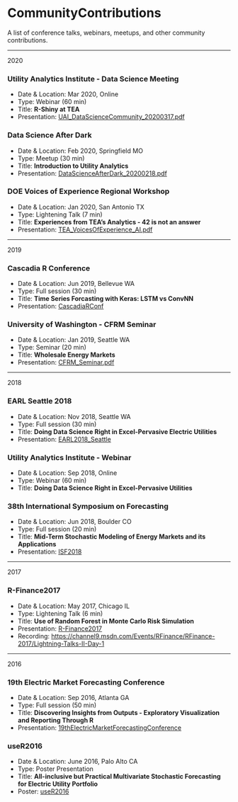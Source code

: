 # CommunityContributions
A list of conference talks, webinars, meetups, and other community contributions. 

***
2020

### Utility Analytics Institute - Data Science Meeting
- Date & Location: Mar 2020, Online
- Type: Webinar (60 min)
- Title: __R-Shiny at TEA__
- Presentation: [UAI_DataScienceCommunity_20200317.pdf](2020/UAI_DataScienceCommunity_20200317.pdf)

### Data Science After Dark
- Date & Location: Feb 2020, Springfield MO
- Type: Meetup (30 min)
- Title: __Introduction to Utility Analytics__
- Presentation: [DataScienceAfterDark_20200218.pdf](2020/DataScienceAfterDark_20200218.pdf)

### DOE Voices of Experience Regional Workshop
- Date & Location: Jan 2020, San Antonio TX
- Type: Lightening Talk (7 min)
- Title: __Experiences from TEA’s Analytics - 42 is not an answer__
- Presentation: [TEA_VoicesOfExperience_AI.pdf](2020/TEA_VoicesOfExperience_AI.pdf2020/TEA_VoicesOfExperience_AI.pdf)

***
2019

### Cascadia R Conference
- Date & Location: Jun 2019, Bellevue WA
- Type: Full session (30 min)
- Title: __Time Series Forcasting with Keras: LSTM vs ConvNN__
- Presentation: [CascadiaRConf](../../../CascadiaRConf)

### University of Washington - CFRM Seminar
- Date & Location: Jan 2019, Seattle WA
- Type: Seminar (20 min)
- Title: __Wholesale Energy Markets__
- Presentation: [CFRM_Seminar.pdf](2019/CFRM_Seminar.pdf)

***
2018

### EARL Seattle 2018
- Date & Location: Nov 2018, Seattle WA
- Type: Full session (30 min)
- Title: __Doing Data Science Right in Excel-Pervasive Electric Utilities__
- Presentation: [EARL2018_Seattle](../../../EARL2018_Seattle)

### Utility Analytics Institute - Webinar
- Date & Location: Sep 2018, Online
- Type: Webinar (60 min)
- Title: __Doing Data Science Right in Excel-Pervasive Utilities__

### 38th International Symposium on Forecasting
- Date & Location: Jun 2018, Boulder CO
- Type: Full session (20 min)
- Title: __Mid-Term Stochastic Modeling of Energy Markets and its Applications__
- Presentation: [ISF2018](../../../ISF2018)

***
2017

### R-Finance2017
- Date & Location: May 2017, Chicago IL
- Type: Lightening Talk (6 min)
- Title: __Use of Random Forest in Monte Carlo Risk Simulation__
- Presentation: [R-Finance2017](../../../R-Finance2017)
- Recording: https://channel9.msdn.com/Events/RFinance/RFinance-2017/Lightning-Talks-II-Day-1

***
2016

### 19th Electric Market Forecasting Conference
- Date & Location: Sep 2016, Atlanta GA
- Type: Full session (50 min)
- Title: __Discovering Insights from Outputs - Exploratory Visualization and Reporting Through R__
- Presentation: [19thElectricMarketForecastingConference](../../../19thElectricMarketForecastingConference)

### useR2016
- Date & Location: June 2016, Palo Alto CA
- Type: Poster Presentation
- Title: __All-inclusive but Practical Multivariate Stochastic Forecasting for Electric Utility Portfolio__
- Poster: [useR2016](../../../useR2016)

